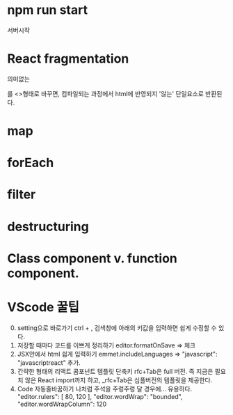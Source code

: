 # npm run start
서버시작

# React fragmentation
의미없는 <div>를 <>형태로 바꾸면, 컴파일되는 과정에서 html에 반영되지 '않는' 단일요소로 반환된다.

# map

# forEach

# filter

# destructuring 

# Class component v. function component.


# VScode 꿀팁
0. setting으로 바로가기 ctrl + , 검색창에 아래의 키값을 입력하면 쉽게 수정할 수 있다.
1. 저장할 때마다 코드를 이쁘게 정리하기 
editor.formatOnSave => 체크
2. JSX안에서 html 쉽게 입력하기
emmet.includeLanguages => "javascript": "javascriptreact" 추가.
3. 간략한 형태의 리액트 콤포넌트 템플릿 단축키
rfc+Tab은 full 버전. 즉 지금은 필요치 않은 React import까지 하고,
_rfc+Tab은 심플버전의 템플릿을 제공한다.
4. Code 자동줄바꿈하기
나처럼 주석을 주렁주렁 달 경우에... 유용하다.
    "editor.rulers": [
        80,
        120
    ],
    "editor.wordWrap": "bounded",
    "editor.wordWrapColumn": 120